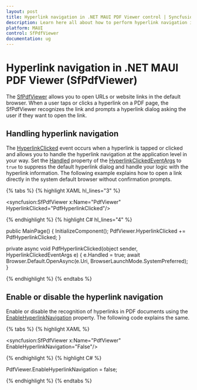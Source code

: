 ```yaml
---
layout: post
title: Hyperlink navigation in .NET MAUI PDF Viewer control | Syncfusion
description: Learn here all about how to perform hyperlink navigation in the PDF documents using the Syncfusion .NET MAUI PDF Viewer (SfPdfViewer).
platform: MAUI
control: SfPdfViewer
documentation: ug
---
```


# Hyperlink navigation in .NET MAUI PDF Viewer (SfPdfViewer)

The [SfPdfViewer](https://help.syncfusion.com/cr/maui/Syncfusion.Maui.PdfViewer.SfPdfViewer.html) allows you to open URLs or website links in the default browser. When a user taps or clicks a hyperlink on a PDF page, the SfPdfViewer recognizes the link and prompts a hyperlink dialog asking the user if they want to open the link.

## Handling hyperlink navigation

The [HyperlinkClicked](https://help.syncfusion.com/cr/maui/Syncfusion.Maui.PdfViewer.SfPdfViewer.html#Syncfusion_Maui_PdfViewer_SfPdfViewer_HyperlinkClicked) event occurs when a hyperlink is tapped or clicked and allows you to handle the hyperlink navigation at the application level in your way. Set the [Handled](https://help.syncfusion.com/cr/maui/Syncfusion.Maui.PdfViewer.HyperlinkClickedEventArgs.html#Syncfusion_Maui_PdfViewer_HyperlinkClickedEventArgs_Handled) property of the [HyperlinkClickedEventArgs](https://help.syncfusion.com/cr/maui/Syncfusion.Maui.PdfViewer.HyperlinkClickedEventArgs.html) to `true` to suppress the default hyperlink dialog and handle your logic with the hyperlink information. The following example explains how to open a link directly in the system default browser without confirmation prompts.

{% tabs %}
{% highlight XAML hl_lines="3" %}

<syncfusion:SfPdfViewer 
	x:Name="PdfViewer"
	HyperlinkClicked="PdfHyperlinkClicked"/>
			
{% endhighlight %}
{% highlight C# hl_lines="4" %}

public MainPage()
{
	InitializeComponent();
	PdfViewer.HyperlinkClicked += PdfHyperlinkClicked;
}

private async void PdfHyperlinkClicked(object sender, HyperlinkClickedEventArgs e)
{
	e.Handled = true;
	await Browser.Default.OpenAsync(e.Uri, BrowserLaunchMode.SystemPreferred);
}
	
{% endhighlight %}
{% endtabs %}

## Enable or disable the hyperlink navigation

Enable or disable the recognition of hyperlinks in PDF documents using the [EnableHyperlinkNavigation](https://help.syncfusion.com/cr/maui/Syncfusion.Maui.PdfViewer.SfPdfViewer.html#Syncfusion_Maui_PdfViewer_SfPdfViewer_EnableHyperlinkNavigation) property. The following code explains the same.

{% tabs %}
{% highlight XAML %}

<syncfusion:SfPdfViewer 
	x:Name="PdfViewer" 
	EnableHyperlinkNavigation="False"/>
			
{% endhighlight %}
{% highlight C# %}

PdfViewer.EnableHyperlinkNavigation = false;
	
{% endhighlight %}
{% endtabs %}